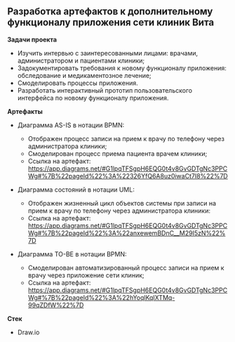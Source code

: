 ## Разработка артефактов к дополнительному функционалу приложения сети клиник Вита

**Задачи проекта**

- Изучить интервью с заинтересованными лицами: врачами, администратором и пациентами клиники;
- Задокументировать требования к новому функционалу приложения: обследование и медикаментозное лечение;
- Смоделировать процессы приложения.
- Разработать интерактивный прототип пользовательского интерфейса по новому функционалу приложения.

**Артефакты**

- Диаграмма AS-IS в нотации BPMN:
  - Отображен процесс записи на прием к врачу по телефону через администратора клиники;
  - Смоделирован процесс приема пациента врачем клиники;
  - Ссылка на артефакт: https://app.diagrams.net/#G1lpqTFSgpH6EQG0t4v8GvGDTgNc3PPCWg#%7B%22pageId%22%3A%22326YfQ6A8uz0iwaCt7I8%22%7D

- Диаграмма состояний в нотации UML:
  - Отображен жизненный цикл объектов системы при записи на прием к врачу по телефону через администратора клиники: 
  - Ссылка на артефакт: https://app.diagrams.net/#G1lpqTFSgpH6EQG0t4v8GvGDTgNc3PPCWg#%7B%22pageId%22%3A%22anxewemBDnC__M29I5zN%22%7D
    
- Диаграмма TO-BE в нотации BPMN:
  - Смоделирован автоматизированный процесс записи на прием к врачу через приложение сети клиник;
  - Ссылка на артефакт: https://app.diagrams.net/#G1lpqTFSgpH6EQG0t4v8GvGDTgNc3PPCWg#%7B%22pageId%22%3A%22hYoqlKqIXTMq-99qZDfW%22%7D

**Стек**
- Draw.io

